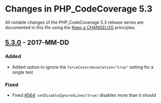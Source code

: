 # Changes in PHP_CodeCoverage 5.3

All notable changes of the PHP_CodeCoverage 5.3 release series are documented in this file using the [Keep a CHANGELOG](http://keepachangelog.com/) principles.

## [5.3.0] - 2017-MM-DD

### Added

* Added option to ignore the `forceCoversAnnotation="true"` setting for a single test

### Fixed

* Fixed [#564](https://github.com/sebastianbergmann/php-code-coverage/issues/564): `setDisableIgnoredLines(true)` disables more than it should

[5.3.0]: https://github.com/sebastianbergmann/php-code-coverage/compare/5.2...5.3.0

